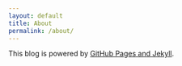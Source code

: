 ```yaml
---
layout: default
title: About
permalink: /about/
---
```


This blog is powered by [GitHub Pages and Jekyll][pages_jekyll].

[pages_jekyll]: https://docs.github.com/en/pages/setting-up-a-github-pages-site-with-jekyll